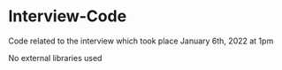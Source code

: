# Interview-Code
Code related to the interview which took place January 6th, 2022 at 1pm

No external libraries used
